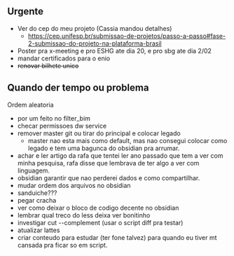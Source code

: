 ## Urgente

- Ver do cep do meu projeto (Cassia mandou detalhes)
	- https://cep.unifesp.br/submissao-de-projetos/passo-a-passo#fase-2-submissao-do-projeto-na-plataforma-brasil
- Poster pra x-meeting e pro ESHG ate dia 20, e pro sbg ate dia 2/02
- mandar certificados para o enio
-  ~~renovar bilhete unico~~ 

## Quando der tempo ou problema

Ordem aleatoria

- por um feito no filter_bim
- checar permissoes dw service
- remover master git ou tirar do principal e colocar legado
	- master nao esta mais como default, mas nao consegui colocar como legado e tem uma bagunca do obsidian pra arrumar.
- achar e ler artigo da rafa que tentei ler ano passado que tem a ver com minha pesquisa, rafa disse que lembrava de ter algo a ver com linguagem.
- obsidian garantir que nao perderei dados e como compartilhar.
- mudar ordem dos arquivos no obsidian
- sanduiche???
- pegar cracha
- ver como deixar o bloco de codigo decente no obsidian
- lembrar qual treco do less deixa ver bonitinho
- investigar cut --complement (usar o script diff pra testar)
- atualizar lattes
- criar conteudo para estudar (ter fone talvez) para quando eu tiver mt cansada pra ficar so em script.